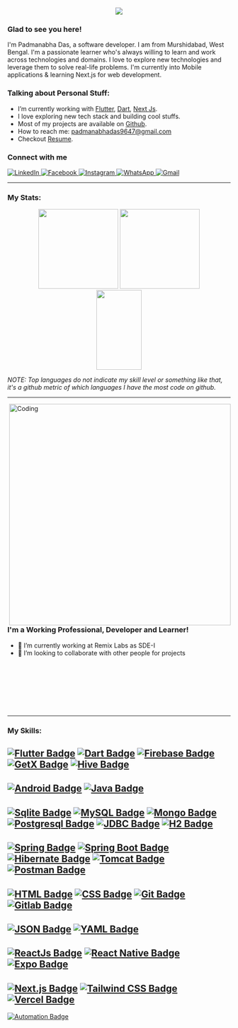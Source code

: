 <h1 align="center">
  <a href="https://git.io/typing-svg">
    <img src="https://readme-typing-svg.herokuapp.com/?lines=Hey,+Guys!;This+is+Padmanabha.;Nice+to+meet+you!;Have+a+great+day!;&center=true&size=35">
  </a>
</h1>

### Glad to see you here!

I'm Padmanabha Das, a software developer. I am from Murshidabad, West Bengal. I'm a passionate learner who's always willing to learn and work across technologies and domains. I love to explore new technologies and leverage them to solve real-life problems. I'm currently into Mobile applications & learning Next.js for web development.

### Talking about Personal Stuff:

- I’m currently working with [Flutter](https://flutter.dev/), [Dart](https://Dart.dev), [Next Js](https://nextjs.org/docs).
- I love exploring new tech stack and building cool stuffs.
- Most of my projects are available on [Github](https://github.com/chayan-1906/).
- How to reach me: padmanabhadas9647@gmail.com
- Checkout [Resume](https://github.com/chayan-1906/chayan-1906/blob/main/Padmanabha_Das_Resume.pdf).

###  Connect with me 

<p align="left">
<a href="https://www.linkedin.com/in/padmanabha-das-59bb2019b/" target="_blank">
<img alt="LinkedIn" src="https://img.shields.io/badge/linkedin%20-%230077B5.svg?&style=for-the-badge&logo=linkedin&logoColor=white"/>
</a>
</a>
<a href="https://www.facebook.com/padmanabha.das.94/">
<img alt="Facebook" src="https://img.shields.io/badge/Facebook-6379AD?style=for-the-badge&logo=Facebook&logoColor=white" />
</a>
<a href="https://www.instagram.com/pdas_1906/">
<img alt="Instagram" src="https://img.shields.io/badge/Instagram-E4405F?style=for-the-badge&logo=Instagram&logoColor=white" />
</a>
<a href="https://api.whatsapp.com/send?phone=+919647100133">
<img alt="WhatsApp" src="https://img.shields.io/badge/WhatsApp-4FCE5D?style=for-the-badge&logo=WhatsApp&logoColor=white" />
</a>
<a href="mailto:padmanabhadas9647@gmail.com">
<img alt="Gmail" src="https://img.shields.io/badge/Gmail-D14836?style=for-the-badge&logo=gmail&logoColor=white" />
</a>
</p>

---

### My Stats:

<p align="center">
<img height="180em" src="https://github-readme-stats.vercel.app/api?username=chayan-1906&show_icons=true&theme=github_dark&hide_border=true&date_format=M%20j%5B%2C%20Y%5D&&count_private=true&include_all_commits=true"/>
	
<img height="180em" src="https://github-readme-stats.vercel.app/api/top-langs/?username=chayan-1906&theme=github_dark&hide_border=true&date_format=M%20j%5B%2C%20Y%5D&hide=javascript,css&exclude_repo=KNN-Image-Classification&show_icons=true&hide_border=true&layout=compact&langs_count=8"/>

<img height="180em" src="https://github-readme-streak-stats.herokuapp.com/?user=chayan-1906&theme=react&background=0d1117&hide_border=true&date_format=M%20j%5B%2C%20Y%5D&count_private=true" width="45%" />

</p>

*NOTE: Top languages do not indicate my skill level or something like that, it's a github metric of which languages I have the most code on github.*

---
<img align="right" width="500" src="https://www.mygo.ge/uploads/blog/1584023795.jpg" alt="Coding">

### I'm a Working Professional, Developer and Learner!

- 🌱 I’m currently working at Remix Labs as SDE-I
- 👯 I’m looking to collaborate with other people for projects
<br><br><br><br><br><br><br><br>
---

### My Skills:
  
[![Flutter Badge](https://img.shields.io/badge/Flutter-blue?logo=flutter&amp;logoColor=white)](https://Flutter.dev/)
[![Dart Badge](https://img.shields.io/badge/Dart-Language-blue?logo=dart)](https://dart.dev/)
[![Firebase Badge](https://img.shields.io/badge/firebase-ffca28?style=for-the-badge&logo=firebase&logoColor=black)](https://firebase.google.com/docs)
[![GetX Badge](https://img.shields.io/badge/-GetX-8913F3?style=flat-square&logo=GetX&logoColor=white)](https://pub.dev/packages/get)
[![Hive Badge](https://img.shields.io/badge/-Hive-E31337?style=flat&logo=hive_blockchain&logoColor=white)](https://pub.dev/packages/hive)
---
[![Android Badge](https://img.shields.io/badge/Android-3CDA84?&style=for-the-badge&logo=android&logoColor=white)](https://www.android.com/)
[![Java Badge](https://img.shields.io/badge/Java-3A75AF?&style=for-the-badge&logo=java&logoColor=white)](https://www.java.com/en/)
---
[![Sqlite Badge](https://img.shields.io/badge/-SQLite-249AD4?style=flat-square&logo=sqlite&logoColor=white)](https://www.sqlite.org/)
[![MySQL Badge](https://img.shields.io/badge/-MySQL-015A84?style=flat-square&logo=MySQL&logoColor=white)](https://www.mysql.com/)
[![Mongo Badge](https://img.shields.io/badge/-MongoDB-02C359?style=flat-square&logo=MongoDB&logoColor=white)](https://www.mongodb.com/)
[![Postgresql Badge](https://img.shields.io/badge/postgresql-4169e1?style=for-the-badge&logo=postgresql&logoColor=white)](https://www.postgresql.org/docs/)
[![JDBC Badge](https://img.shields.io/badge/-JDBC-EA7869?style=flat-square&logo=JDBC&logoColor=white)](https://docs.oracle.com/javase/8/docs/technotes/guides/jdbc/)
[![H2 Badge](https://img.shields.io/badge/-H2-0000BA?style=flat-square&logo=H2DB&logoColor=white)](https://www.h2database.com/)
---
[![Spring Badge](https://img.shields.io/badge/-Spring-6CB52C?style=flat-square&logo=Spring&logoColor=white)](https://spring.io/)
[![Spring Boot Badge](https://img.shields.io/badge/-SpringBoot-6CB52C?style=flat-square&logo=SpringBoot&logoColor=white)](https://spring.io/)
[![Hibernate Badge](https://img.shields.io/badge/-Hibernate-58666B?style=flat-square&logo=Hibernate&logoColor=white)](https://hibernate.org/)
[![Tomcat Badge](https://img.shields.io/badge/-Tomcat-D2A41E?style=flat-square&logo=ApacheTomcat&logoColor=white)](https://tomcat.apache.org/)
[![Postman Badge](https://img.shields.io/badge/Postman-FE6C37?style=flat-square&logo=Postman&logoColor=white)](https://www.postman.com/)
---
[![HTML Badge](https://img.shields.io/badge/-HTML5-E54C21?style=flat-square&logo=HTML5&logoColor=white)](https://html.com/)
[![CSS Badge](https://img.shields.io/badge/-CSS3-2496ED?style=flat-square&logo=CSS3&logoColor=white)](https://developer.mozilla.org/en-US/docs/Web/CSS)
[![Git Badge](https://img.shields.io/badge/-Git-F05133?style=flat-square&logo=Git&logoColor=white)](https://git-scm.com/)
[![Gitlab Badge](https://img.shields.io/badge/-Gitlab-E24328?style=flat-square&logo=Gitlab&logoColor=white)](https://about.gitlab.com/)
---
[![JSON Badge](https://img.shields.io/badge/-JSON-A3A3A3?style=flat-square&logo=JSON&logoColor=white)](https://www.json.org/)
[![YAML Badge](https://img.shields.io/badge/-YAML-F7F7F7?style=flat-square&logo=YAML&logoColor=white)](https://yaml.org/)
---
[![ReactJs Badge](https://img.shields.io/badge/-react-EBECF0?style=flat-square&logo=react&logoColor=#3998B6)](https://www.react.org/)
[![React Native Badge](https://img.shields.io/badge/-reactnative-282C34?style=flat-square&logo=reactnative&logoColor=white)](http://ww1.reactnative.org/)
[![Expo Badge](https://img.shields.io/badge/-expo-23292D?style=flat-square&logo=expo&logoColor=#11181C)](https://github.com/expo/expo/blob/main/README.md)
---
[![Next.js Badge](https://img.shields.io/badge/next.js-000000?style=for-the-badge&logo=nextdotjs&logoColor=white)](https://nextjs.org/docs)
[![Tailwind CSS Badge](https://img.shields.io/badge/tailwindcss-0F172A?&logo=tailwindcss)](https://v2.tailwindcss.com/docs)
[![Vercel Badge](https://img.shields.io/badge/Vercel-000000?style=for-the-badge&logo=vercel&logoColor=white)](https://vercel.com/docs)
---
[![Automation Badge](https://img.shields.io/badge/-Selenium-00A61B?style=flat-square&logo=Selenium&logoColor=white)](https://www.selenium.dev/)
